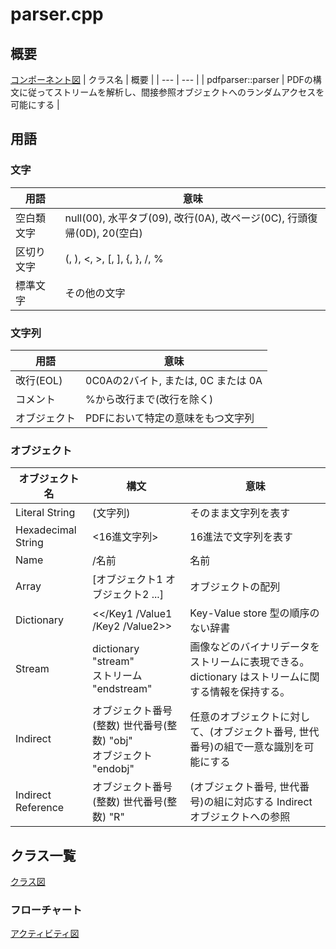 # parser.cpp
## 概要
[コンポーネント図](parser.component.pu)
| クラス名 | 概要 |
| --- | --- |
| pdfparser::parser | PDFの構文に従ってストリームを解析し、間接参照オブジェクトへのランダムアクセスを可能にする |

## 用語
### 文字
| 用語 | 意味 |
| ---- | ---- |
| 空白類文字 | null(00), 水平タブ(09), 改行(0A), 改ページ(0C), 行頭復帰(0D), 20(空白) |
| 区切り文字 | (, ), <, >, [, ], {, }, /, % |
| 標準文字 | その他の文字 |

### 文字列
| 用語 | 意味 |
| ---- | ---- |
| 改行(EOL) | 0C0Aの2バイト, または, 0C または 0A |
| コメント | %から改行まで(改行を除く) |
| オブジェクト | PDFにおいて特定の意味をもつ文字列 |

### オブジェクト
| オブジェクト名 | 構文 | 意味 |
| -------------- | ---- | ---- |
| Literal String | (文字列) | そのまま文字列を表す |
| Hexadecimal String | <16進文字列> | 16進法で文字列を表す |
| Name | /名前 | 名前 |
| Array | [オブジェクト1 オブジェクト2 ...] | オブジェクトの配列 |
| Dictionary | \<\</Key1 /Value1 /Key2 /Value2\>\> | Key-Value store 型の順序のない辞書 |
| Stream | dictionary <br> "stream" <br> ストリーム <br> "endstream" | 画像などのバイナリデータをストリームに表現できる。dictionary はストリームに関する情報を保持する。 |
| Indirect | オブジェクト番号(整数) 世代番号(整数) "obj" <br> オブジェクト <br> "endobj" | 任意のオブジェクトに対して、(オブジェクト番号, 世代番号)の組で一意な識別を可能にする |
| Indirect Reference | オブジェクト番号(整数) 世代番号(整数) "R" | (オブジェクト番号, 世代番号)の組に対応する Indirect オブジェクトへの参照 |


## クラス一覧
[クラス図](parser.class.pu)

### フローチャート
[アクティビティ図](parser.activity.pu)
